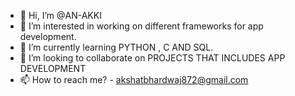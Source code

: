 - 👋 Hi, I’m @AN-AKKI
- 👀 I’m interested in working on different frameworks for app development.
- 🌱 I’m currently learning PYTHON , C AND SQL. 
- 💞️ I’m looking to collaborate on PROJECTS THAT INCLUDES APP DEVELOPMENT
- 📫 How to reach me? - akshatbhardwaj872@gmail.com

<!---
AN-AKKI/AN-AKKI is a ✨ special ✨ repository because its `README.md` (this file) appears on your GitHub profile.
You can click the Preview link to take a look at your changes.
--->
